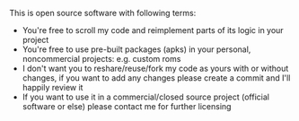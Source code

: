This is open source software with following terms:
- You're free to scroll my code and reimplement parts of its logic in your project
- You're free to use pre-built packages (apks) in your personal, noncommercial projects: e.g. custom roms
- I don't want you to reshare/reuse/fork my code as yours with or without changes, if you want to add any changes please create a commit and I'll happily review it
- If you want to use it in a commercial/closed source project (official software or else) please contact me for further licensing
